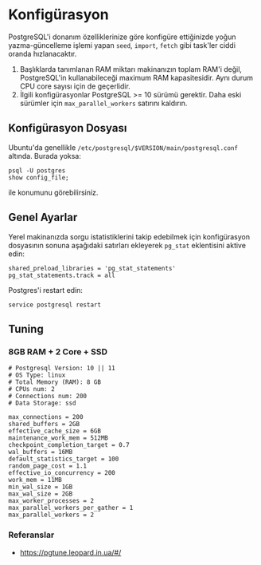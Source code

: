 # Konfigürasyon

PostgreSQL'i donanım özelliklerinize göre konfigüre ettiğinizde yoğun yazma-güncelleme işlemi yapan `seed`, `import`, `fetch` gibi task'ler ciddi oranda hızlanacaktır.

1. Başlıklarda tanımlanan RAM miktarı makinanızın toplam RAM'i değil, PostgreSQL'in kullanabileceği maximum RAM kapasitesidir. Aynı durum CPU core sayısı için de geçerlidir.
1. İlgili konfigürasyonlar PostgreSQL >= 10 sürümü gerektir. Daha eski sürümler için `max_parallel_workers` satırını kaldırın.

## Konfigürasyon Dosyası

Ubuntu'da genellikle `/etc/postgresql/$VERSION/main/postgresql.conf` altında. Burada yoksa:

```
psql -U postgres
show config_file;
```

ile konumunu görebilirsiniz.

## Genel Ayarlar

Yerel makinanızda sorgu istatistiklerini takip edebilmek için konfigürasyon dosyasının sonuna aşağıdaki satırları ekleyerek `pg_stat` eklentisini aktive edin:

```
shared_preload_libraries = 'pg_stat_statements'
pg_stat_statements.track = all
```

Postgres'i restart edin:

```
service postgresql restart
```

## Tuning

### 8GB RAM + 2 Core + SSD

```
# Postgresql Version: 10 || 11
# OS Type: linux
# Total Memory (RAM): 8 GB
# CPUs num: 2
# Connections num: 200
# Data Storage: ssd

max_connections = 200
shared_buffers = 2GB
effective_cache_size = 6GB
maintenance_work_mem = 512MB
checkpoint_completion_target = 0.7
wal_buffers = 16MB
default_statistics_target = 100
random_page_cost = 1.1
effective_io_concurrency = 200
work_mem = 11MB
min_wal_size = 1GB
max_wal_size = 2GB
max_worker_processes = 2
max_parallel_workers_per_gather = 1
max_parallel_workers = 2
```

### Referanslar

- https://pgtune.leopard.in.ua/#/